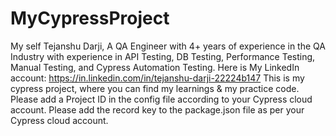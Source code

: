 # MyCypressProject
My self Tejanshu Darji, A QA Engineer with 4+ years of experience in the QA Industry with experience in API Testing, DB Testing, Performance Testing, Manual Testing, and Cypress Automation Testing. Here is My LinkedIn account: https://in.linkedin.com/in/tejanshu-darji-22224b147
This is my cypress project, where you can find my learnings &amp; my practice code.
Please add a Project ID in the config file according to your Cypress cloud account.
Please add the record key to the package.json file as per your Cypress cloud account.
